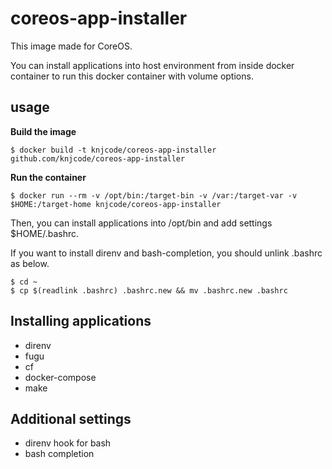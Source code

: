 # coreos-app-installer

This image made for CoreOS.

You can install applications into host environment from inside docker container to run this docker container with volume options.

## usage

**Build the image**

`$ docker build -t knjcode/coreos-app-installer github.com/knjcode/coreos-app-installer`

**Run the container**

`$ docker run --rm -v /opt/bin:/target-bin -v /var:/target-var -v $HOME:/target-home knjcode/coreos-app-installer`

Then, you can install applications into /opt/bin and add settings $HOME/.bashrc.

If you want to install direnv and bash-completion, you should unlink .bashrc as below.

```
$ cd ~
$ cp $(readlink .bashrc) .bashrc.new && mv .bashrc.new .bashrc
```

## Installing applications

- direnv
- fugu
- cf
- docker-compose
- make

## Additional settings

- direnv hook for bash
- bash completion
